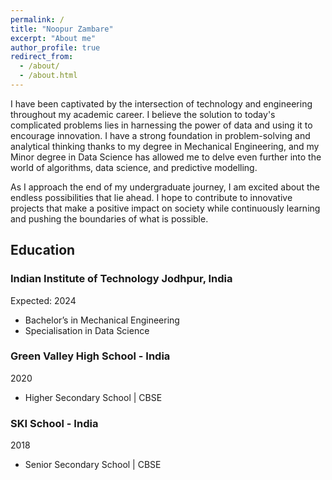 ```yaml
---
permalink: /
title: "Noopur Zambare"
excerpt: "About me"
author_profile: true
redirect_from: 
  - /about/
  - /about.html
---
```


I have been captivated by the intersection of technology and engineering throughout my academic career. I believe the solution to today's complicated problems lies in harnessing the power of data and using it to encourage innovation. I have a strong foundation in problem-solving and analytical thinking thanks to my degree in Mechanical Engineering, and my Minor degree in Data Science has allowed me to delve even further into the world of algorithms, data science, and predictive modelling.

As I approach the end of my undergraduate journey, I am excited about the endless possibilities that lie ahead. I hope to contribute to innovative projects that make a positive impact on society while continuously learning and pushing the boundaries of what is possible.

Education
---
### Indian Institute of Technology Jodhpur, India
Expected: 2024
  * Bachelor’s in Mechanical Engineering
  * Specialisation in Data Science

### Green Valley High School - India
2020
  * Higher Secondary School | CBSE

### SKI School - India
2018
  * Senior Secondary School | CBSE 